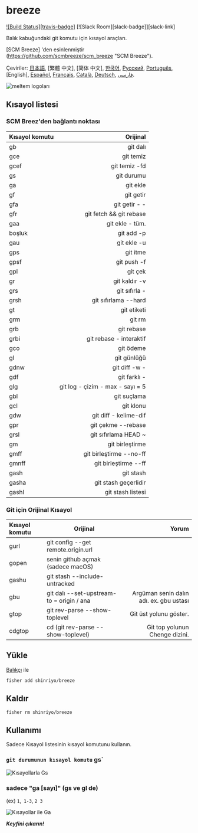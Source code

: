 [日本語]: README.jp.md
[繁體中文]: README.zh-tw.md
[简体中文]: README.zh-cn.md
[한국어]: README.ko.md
[Русский]: README.ru.md
[Português]: README.pt.md
[Türkçe]: README.tr.md
[Español]: README.es.md
[Français]: README.fr.md
[Català]: README.ca.md
[Deutsch]: README.du.md
[فارسی]: README.fa.md

# breeze

[![Build Status][travis-badge]][travis-link]
[![Slack Room][slack-badge]][slack-link]

Balık kabuğundaki git komutu için kısayol araçları.

[SCM Breeze] 'den esinlenmiştir (https://github.com/scmbreeze/scm_breeze "SCM Breeze").

Çeviriler: [日本語], [繁體 中文], [简体 中文], [한국어], [Русский], [Português], [English], [Español], [Français], [Català], [Deutsch], [ فارسی].

<div class = "ortalanmış">
<img src = "http://i.imgur.com/MEKxPSD.png" alt = "meltem logoları" />
</ Div>

## Kısayol listesi

### SCM Breez'den bağlantı noktası

| Kısayol komutu | Orijinal |
|:-----------|------------:|
| gb | git dalı |
| gce | git temiz |
| gcef | git temiz -fd |
| gs | git durumu |
| ga | git ekle |
| gf | git getir |
| gfa | git getir - - |
| gfr | git fetch && git rebase |
| gaa | git ekle - tüm. |
| boşluk | git add -p |
| gau | git ekle -u |
| gps | git itme |
| gpsf | git push -f |
| gpl | git çek |
| gr | git kaldır -v |
| grs | git sıfırla - |
| grsh | git sıfırlama --hard |
| gt | git etiketi |
| grm | git rm |
| grb | git rebase |
| grbi | git rebase - interaktif |
| gco | git ödeme |
| gl | git günlüğü |
| gdnw | git diff -w - |
| gdf | git farklı - |
| glg | git log - çizim - max - sayı = 5 |
| gbl | git suçlama |
| gcl | git klonu |
| gdw | git diff - kelime-dif |
| gpr | git çekme --rebase |
| grsl | git sıfırlama HEAD ~ |
| gm | git birleştirme |
| gmff | git birleştirme --no-ff |
| gmnff | git birleştirme --ff |
| gash | git stash |
| gasha | git stash geçerlidir |
| gashl | git stash listesi |

### Git için Orijinal Kısayol

| Kısayol komutu | Orijinal | Yorum |
|:-----------|------------|------------:|
| gurl | git config --get remote.origin.url | |
| gopen | senin github açmak (sadece macOS) | |
| gashu | git stash --include-untracked | |
| gbu | git dalı --set-upstream-to = origin / <branch> ana | Argüman senin dalın adı. ex. gbu ustası |
| gtop | git rev-parse --show-toplevel | Git üst yolunu göster. |
| cdgtop | cd (git rev-parse --show-toplevel) | Git top yolunun Chenge dizini. |

## Yükle

[Balıkçı] ile

```
fisher add shinriyo/breeze
```

## Kaldır

```
fisher rm shinriyo/breeze
```

## Kullanımı

Sadece Kısayol listesinin kısayol komutunu kullanın.

### `git durumunun kısayol komutu` gs`

<div class = "ortalanmış">
<img src = "http://i.imgur.com/F3NHal3.png" alt = "Kısayollarla Gs" />
</ Div>

### sadece "ga [sayı]" (gs ve gl de)

(ex) `1`,` 1-3`, `2 3`

<div class = "ortalanmış">
<img src = "http://i.imgur.com/RpspQI2.png" alt = "Kısayollar ile Ga" />
</ Div>

[travis-link]: https://travis-ci.org/shinriyo/breeze
[travis-rozeti]: https://img.shields.io/travis/shinriyo/breeze.svg
[gevşek bağlantı]: https://fisherman-wharf.herokuapp.com
[slack-rozeti]: https://fisherman-wharf.herokuapp.com/badge.svg
[balıkçı]: https://github.com/fisherman/fisherman

***Keyfini çıkarın!***